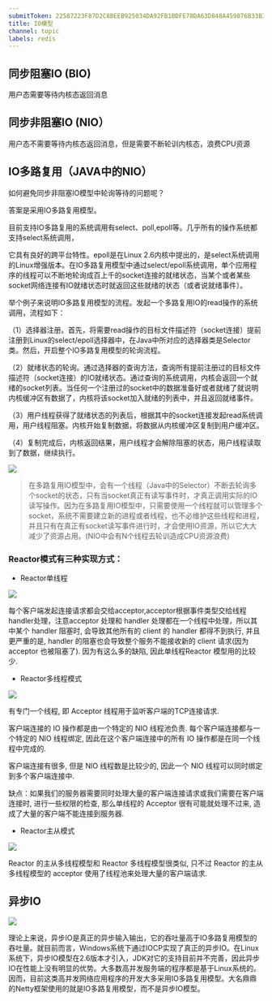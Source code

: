 ```yaml
---
submitToken: 22587223F87D2C8BEEB925034DA92FB1BDFE78DA63D848A459876B33B3FE9CDD
title: IO模型
channel: topic
labels: redis
---
```


## 同步阻塞IO (BIO)

用户态需要等待内核态返回消息

## 同步非阻塞IO (NIO）

用户态不需要等待内核态返回消息，但是需要不断轮训内核态，浪费CPU资源

## IO多路复用（JAVA中的NIO）

如何避免同步非阻塞IO模型中轮询等待的问题呢？

答案是采用IO多路复用模型。

目前支持IO多路复用的系统调用有select、poll,epoll等。几乎所有的操作系统都支持select系统调用，

它具有良好的跨平台特性。epoll是在Linux 2.6内核中提出的，是select系统调用的Linux增强版本。在IO多路复用模型中通过select/epoll系统调用，单个应用程序的线程可以不断地轮询成百上千的socket连接的就绪状态，当某个或者某些socket网络连接有IO就绪状态时就返回这些就绪的状态（或者说就绪事件）。


举个例子来说明IO多路复用模型的流程。发起一个多路复用IO的read操作的系统调用，流程如下：

（1）选择器注册。首先，将需要read操作的目标文件描述符（socket连接）提前注册到Linux的select/epoll选择器中，在Java中所对应的选择器类是Selector类。然后，开启整个IO多路复用模型的轮询流程。

（2）就绪状态的轮询。通过选择器的查询方法，查询所有提前注册过的目标文件描述符（socket连接）的IO就绪状态。通过查询的系统调用，内核会返回一个就绪的socket列表。当任何一个注册过的socket中的数据准备好或者就绪了就说明内核缓冲区有数据了，内核将该socket加入就绪的列表中，并且返回就绪事件。

（3）用户线程获得了就绪状态的列表后，根据其中的socket连接发起read系统调用，用户线程阻塞。内核开始复制数据，将数据从内核缓冲区复制到用户缓冲区。

（4）复制完成后，内核返回结果，用户线程才会解除阻塞的状态，用户线程读取到了数据，继续执行。

![](https://image.avalon-zheng.xin/0d549bff-0a90-43b4-bbf2-8d2d2195e7e6 "")

> 在多路复用IO模型中，会有一个线程（Java中的Selector）不断去轮询多个socket的状态，只有当socket真正有读写事件时，才真正调用实际的IO读写操作。因为在多路复用IO模型中，只需要使用一个线程就可以管理多个socket，系统不需要建立新的进程或者线程，也不必维护这些线程和进程，并且只有在真正有socket读写事件进行时，才会使用IO资源，所以它大大减少了资源占用。(NIO中会有N个线程去轮训造成CPU资源浪费)

### Reactor模式有三种实现方式：

- Reactor单线程

![](https://image.avalon-zheng.xin/8dd7c90c-baa2-42a0-94e6-7248708f1b2d "")

每个客户端发起连接请求都会交给acceptor,acceptor根据事件类型交给线程handler处理，注意acceptor 处理和 handler 处理都在一个线程中处理，所以其中某个 handler 阻塞时, 会导致其他所有的 client 的 handler 都得不到执行, 并且更严重的是, handler 的阻塞也会导致整个服务不能接收新的 client 请求(因为 acceptor 也被阻塞了). 因为有这么多的缺陷, 因此单线程Reactor 模型用的比较少.

- Reactor多线程模式

![](https://image.avalon-zheng.xin/a04b94b7-e69a-4224-9683-e55c99f23e99 "")

有专门一个线程, 即 Acceptor 线程用于监听客户端的TCP连接请求.

客户端连接的 IO 操作都是由一个特定的 NIO 线程池负责. 每个客户端连接都与一个特定的 NIO 线程绑定, 因此在这个客户端连接中的所有 IO 操作都是在同一个线程中完成的.

客户端连接有很多, 但是 NIO 线程数是比较少的, 因此一个 NIO 线程可以同时绑定到多个客户端连接中.

缺点：如果我们的服务器需要同时处理大量的客户端连接请求或我们需要在客户端连接时, 进行一些权限的检查, 那么单线程的 Acceptor 很有可能就处理不过来, 造成了大量的客户端不能连接到服务器.

- Reactor主从模式

![](https://image.avalon-zheng.xin/ec18d05e-c1a3-467a-9004-4ee59ff426ab "")

Reactor 的主从多线程模型和 Reactor 多线程模型很类似, 只不过 Reactor 的主从多线程模型的 acceptor 使用了线程池来处理大量的客户端请求.


## 异步IO

![](https://image.avalon-zheng.xin/e9935c0e-f219-4e75-a096-34ec8daadd4e "")


理论上来说，异步IO是真正的异步输入输出，它的吞吐量高于IO多路复用模型的吞吐量。就目前而言，Windows系统下通过IOCP实现了真正的异步IO。在Linux系统下，异步IO模型在2.6版本才引入，JDK对它的支持目前并不完善，因此异步IO在性能上没有明显的优势。大多数高并发服务端的程序都是基于Linux系统的。因而，目前这类高并发网络应用程序的开发大多采用IO多路复用模型。大名鼎鼎的Netty框架使用的就是IO多路复用模型，而不是异步IO模型。